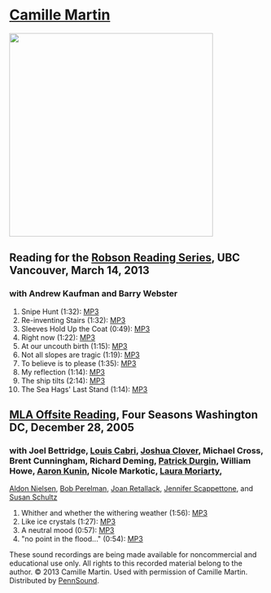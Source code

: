[Camille Martin](http://www.camillemartin.ca/)
==============================================

<img src="http://media.sas.upenn.edu/pennsound/authors/Martin-Camille/martin-camille.jpg" height="400" />

Reading for the [Robson Reading Series](http://www.youtube.com/watch?v=glc-d1vgJlI), UBC Vancouver, March 14, 2013
------------------------------------------------------------------------------------------------------------------

### with Andrew Kaufman and Barry Webster

1.  Snipe Hunt (1:32): [MP3](http://media.sas.upenn.edu/pennsound/authors/Martin-Camille/UBC/Martin-Camille_01_Snipe-Hunt_Robson_3-14-2013.mp3)
2.  Re-inventing Stairs (1:32): [MP3](http://media.sas.upenn.edu/pennsound/authors/Martin-Camille/UBC/Martin-Camille_02_Re-inventing-stairs_Robson_3-14-2013.mp3)
3.  Sleeves Hold Up the Coat (0:49): [MP3](http://media.sas.upenn.edu/pennsound/authors/Martin-Camille/UBC/Martin-Camille_03_Sleeves-Hold-Up_Robson_3-14-2013.mp3)
4.  Right now (1:22): [MP3](http://media.sas.upenn.edu/pennsound/authors/Martin-Camille/UBC/Martin-Camille_04_Right-now_Robson_3-14-2013.mp3)
5.  At our uncouth birth (1:15): [MP3](http://media.sas.upenn.edu/pennsound/authors/Martin-Camille/UBC/Martin-Camille_05_At-our-uncouth-birth_Robson_3-14-2013.mp3)
6.  Not all slopes are tragic (1:19): [MP3](http://media.sas.upenn.edu/pennsound/authors/Martin-Camille/UBC/Martin-Camille_06_Not-all-slopes_Robson_3-14-2013.mp3)
7.  To believe is to please (1:35): [MP3](http://media.sas.upenn.edu/pennsound/authors/Martin-Camille/UBC/Martin-Camille_07_To-believe-is-to-please_Robson_3-14-2013.mp3)
8.  My reflection (1:14): [MP3](http://media.sas.upenn.edu/pennsound/authors/Martin-Camille/UBC/Martin-Camille_08_My-reflection_Robson_3-14-2013.mp3)
9.  The ship tilts (2:14): [MP3](http://media.sas.upenn.edu/pennsound/authors/Martin-Camille/UBC/Martin-Camille_09_The-ship-tilts_Robson_3-14-2013.mp3)
10. The Sea Hags' Last Stand (1:14): [MP3](http://media.sas.upenn.edu/pennsound/authors/Martin-Camille/UBC/Martin-Camille_10_The-Sea-Hags_Robson_3-14-2013.mp3)

  
  

[MLA Offsite Reading](http://writing.upenn.edu/pennsound/x/MLA-Offsite.php#12-05), Four Seasons Washington DC, December 28, 2005
--------------------------------------------------------------------------------------------------------------------------------

### with Joel Bettridge, [Louis Cabri](http://writing.upenn.edu/pennsound/x/Cabri.php), [Joshua Clover](http://writing.upenn.edu/pennsound/x/Clover.php), Michael Cross, Brent Cunningham, Richard Deming, [Patrick Durgin](http://writing.upenn.edu/pennsound/x/Derksen.php%3EJeff%20Derksen%3C/a%3E,%20%0A%3Ca%20href=), William Howe, [Aaron Kunin](http://writing.upenn.edu/pennsound/x/Kunin.php), Nicole Markotic, [Laura Moriarty](http://writing.upenn.edu/pennsound/x/Moriarty.php),
[Aldon Nielsen](http://writing.upenn.edu/pennsound/x/Nielsen.php), [Bob Perelman](http://writing.upenn.edu/pennsound/x/Perelman.php), [Joan Retallack](http://writing.upenn.edu/pennsound/x/Retallack.php),
[Jennifer Scappettone](http://writing.upenn.edu/pennsound/x/Scappettone.php), and [Susan Schultz](http://writing.upenn.edu/pennsound/x/Schultz.php)

1.  Whither and whether the withering weather (1:56): [MP3](http://media.sas.upenn.edu/pennsound/authors/Martin-Camille/Martin-Camille_1_Wither_MLA_DC_12-28-05.mp3)
2.  Like ice crystals (1:27): [MP3](http://media.sas.upenn.edu/pennsound/authors/Martin-Camille/Martin-Camille_2_Ice-crystals_MLA_DC_12-28-05.mp3)
3.  A neutral mood (0:57): [MP3](http://media.sas.upenn.edu/pennsound/authors/Martin-Camille/Martin-Camille_3_even-a-neutral_MLA_DC_12-28-05.mp3)
4.  "no point in the flood..." (0:54): [MP3](http://media.sas.upenn.edu/pennsound/authors/Martin-Camille/Martin-Camille_4_No-point-in-the-flood_MLA_DC_12-28-05.mp3)

These sound recordings are being made available for noncommercial and educational use only.
All rights to this recorded material belong to the author. © 2013 Camille Martin.
Used with permission of Camille Martin. Distributed by [PennSound](../index.html).
